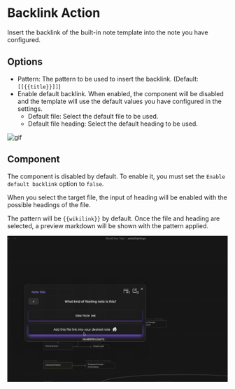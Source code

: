 # Backlink Action
Insert the backlink of the built-in note template into the note you have configured.

## Options
- Pattern: The pattern to be used to insert the backlink. (Default: `[[{{title}}]]`)
- Enable default backlink. When enabled, the component will be disabled and the template will use the default values you have configured in the settings.
  - Default file: Select the default file to be used.
  - Default file heading: Select the default heading to be used.

![gif](../resources/actions/backlink/Backlink-tutorial.gif)

## Component
The component is disabled by default. To enable it, you must set the `Enable default backlink` option to `false`.

When you select the target file, the input of heading will be enabled with the possible headings of the file.

The pattern will be `{{wikilink}}` by default. Once the file and heading are selected, a preview markdown will be shown with the pattern applied.

![gif](../resources/actions/backlink/Backlink-component.gif)
